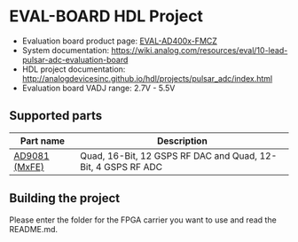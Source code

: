 # EVAL-BOARD HDL Project

- Evaluation board product page: [EVAL-AD400x-FMCZ](https://www.analog.com/eval-ad400x-fmcz)
- System documentation: https://wiki.analog.com/resources/eval/10-lead-pulsar-adc-evaluation-board
- HDL project documentation: http://analogdevicesinc.github.io/hdl/projects/pulsar_adc/index.html
- Evaluation board VADJ range: 2.7V - 5.5V

## Supported parts

| Part name                                      | Description                                                  |
|------------------------------------------------|--------------------------------------------------------------|
| [AD9081 (MxFE)](https://www.analog.com/ad9081) | Quad, 16-Bit, 12 GSPS RF DAC and Quad, 12-Bit, 4 GSPS RF ADC |

## Building the project

Please enter the folder for the FPGA carrier you want to use and read the README.md.
